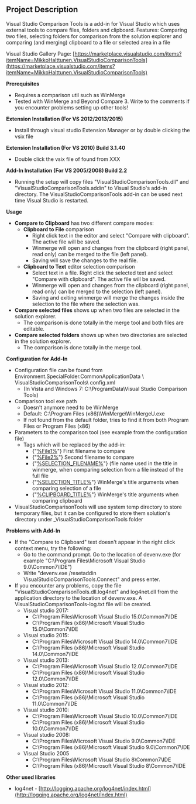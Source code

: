 ## Project Description
Visual Studio Comparison Tools is a add-in for Visual Studio which uses external tools to compare files, folders and clipboard. Features: Comparing two files, selecting folders for comparison from the solution explorer and comparing (and merging) clipboard to a file or selected area in a file

Visual Studio Gallery Page: [https://marketplace.visualstudio.com/items?itemName=MikkoHalttunen.VisualStudioComparisonTools](https://marketplace.visualstudio.com/items?itemName=MikkoHalttunen.VisualStudioComparisonTools)

**Prerequisites**
* Requires a comparison util such as WinMerge
* Tested with WinMerge and Beyond Compare 3. Write to the comments if you encounter problems setting up other tools!

**Extension Installation (For VS 2012/2013/2015)**
* Install through visual studio Extension Manager or by double clicking the vsix file

**Extension Installation (For VS 2010) Build 3.1.40**
* Double click the vsix file of  found from XXX

**Add-In Installation (For VS 2005/2008) Build 2.2**
* Running the setup will copy files "VisualStudioComparisonTools.dll" and "VisualStudioComparisonTools.addin" to Visual Studio's add-in directory. The VisualStudioComparisonTools add-in can be used next time Visual Studio is restarted.

**Usage**
* **Compare to Clipboard** has two different compare modes:
	* **Clipboard to File** comparison
		* Right click text in the editor and select "Compare with clipboard". The active file will be saved.
		* Winmerge will open and changes from the clipboard (right panel, read only) can be merged to the file (left panel).
		* Saving will save the changes to the real file.
	* **Clipboard to Text** editor selection comparison
		* Select text in a file. Right click the selected text and select "Compare with clipboard". The active file will be saved.
		* Winmerge will open and changes from the clipboard (right panel, read only) can be merged to the selection (left panel).
		* Saving and exiting winmerge will merge the changes inside the selection to the file where the selection was.
* **Compare selected files** shows up when two files are selected in the solution explorer. 
	* The comparison is done totally in the merge tool and both files are editable.
* **Compare selected folders** shows up when two directories are selected in the solution explorer.
	* The comparison is done totally in the merge tool.

**Configuration for Add-In**
* Configuration file can be found from Environment.SpecialFolder.CommonApplicationData \ VisualStudioComparisonTools\ config.xml
	* (In Vista and Windows 7: C:\ProgramData\Visual Studio Comparison Tools)
* Comparison tool exe path
	* Doesn't anymore need to be WinMerge
	* Default: C:\Program Files (x86)\WinMerge\WinMergeU.exe
	* If not found from the default folder, tries to find it from both Program Files or Program Files (x86)
* Parameters to the comparison tool (see example from the configuration file)
	* Tags which will be replaced by the add-in: 
		* {"[%File1%](%File1%)"} First filename to compare
		* {"[%File2%](%File2%)"} Second filename to compare
		* {"[%SELECTION_FILENAME%](%SELECTION_FILENAME%)"} (file name used in the title in winmerge, when comparing selection from a file instead of the full file
		* {"[%SELECTION_TITLE%](%SELECTION_TITLE%)"} WinMerge's title arguments when comparing selection of a file
		* {"[%CLIPBOARD_TITLE%](%CLIPBOARD_TITLE%)"} WinMerge's title arguments when comparing clipboard
* VisualStudioComparisonTools will use system temp directory to store temporary files, but it can be configured to store them solution's directory under _VisualStudioComparisonTools folder

**Problems with Add-In**
* If the "Compare to Clipboard" text doesn't appear in the right click context menu, try the following:
	* Go to the command prompt. Go to the location of devenv.exe (for example "C:\Program Files\Microsoft Visual Studio 9.0\Common7\IDE")
	* Write "devenv.exe /resetaddin VisualStudioComparisonTools.Connect" and press enter.
* If you encounter any problems, copy the file "VisualStudioComparisonTools.dll.log4net" and log4net.dll from the application directory to the location of devenv.exe. A VisualStudioComparisonTools-log.txt file will be created.
	* Visual studio 2017:
		* C:\Program Files\Microsoft Visual Studio 15.0\Common7\IDE
		* C:\Program Files (x86)\Microsoft Visual Studio 15.0\Common7\IDE
    * Visual studio 2015:
		* C:\Program Files\Microsoft Visual Studio 14.0\Common7\IDE
		* C:\Program Files (x86)\Microsoft Visual Studio 14.0\Common7\IDE
    * Visual studio 2013:
		* C:\Program Files\Microsoft Visual Studio 12.0\Common7\IDE
		* C:\Program Files (x86)\Microsoft Visual Studio 12.0\Common7\IDE
	* Visual studio 2012:
		* C:\Program Files\Microsoft Visual Studio 11.0\Common7\IDE
		* C:\Program Files (x86)\Microsoft Visual Studio 11.0\Common7\IDE
	* Visual studio 2010:
		* C:\Program Files\Microsoft Visual Studio 10.0\Common7\IDE
		* C:\Program Files (x86)\Microsoft Visual Studio 10.0\Common7\IDE
	* Visual studio 2008:
		* C:\Program Files\Microsoft Visual Studio 9.0\Common7\IDE
		* C:\Program Files (x86)\Microsoft Visual Studio 9.0\Common7\IDE
	* Visual Studio 2005
		* C:\Program Files\Microsoft Visual Studio 8\Common7\IDE
		* C:\Program Files (x86)\Microsoft Visual Studio 8\Common7\IDE

**Other used libraries**
* log4net - [http://logging.apache.org/log4net/index.html](http://logging.apache.org/log4net/index.html)